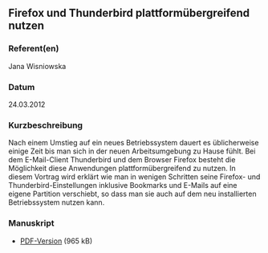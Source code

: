 
 
## Firefox und Thunderbird plattformübergreifend nutzen 


### Referent(en)
 Jana Wisniowska

### Datum
 24.03.2012

### Kurzbeschreibung
 Nach einem Umstieg auf ein neues Betriebssystem dauert es üblicherweise einige Zeit bis man sich in der neuen Arbeitsumgebung zu Hause fühlt. Bei dem E-Mail-Client Thunderbird und dem Browser Firefox besteht die Möglichkeit diese Anwendungen plattformübergreifend zu nutzen. In diesem Vortrag wird erklärt wie man in wenigen Schritten seine Firefox- und Thunderbird-Einstellungen inklusive Bookmarks und E-Mails auf eine eigene Partition verschiebt, so dass man sie auch auf dem neu installierten Betriebssystem nutzen kann. 

### Manuskript

          
* [PDF-Version](/download/Vortraege/Firefox_Thunderbird_LIT_2012.pdf) (965 kB)
                 
      
  

